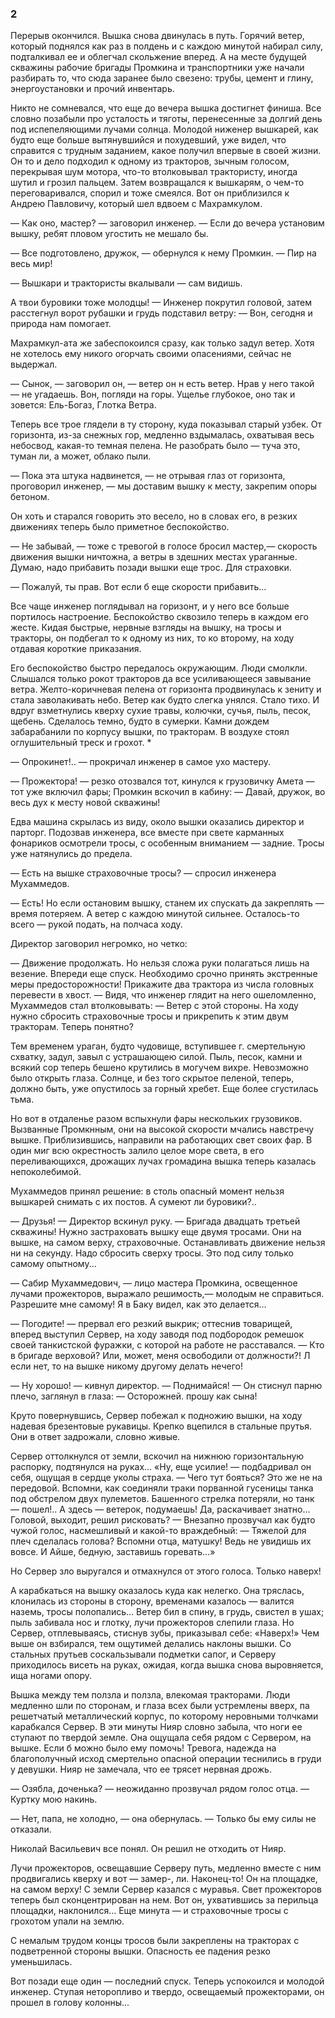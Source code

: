 ### 2

Перерыв окончился.
Вышка снова двинулась в путь.
Горячий ветер, который поднялся как раз в полдень и с каждою минутой набирал силу, подталкивал ее и облегчал скольжение вперед.
А на месте будущей скважины рабочие бригады Промкина и транспортники уже начали разбирать то, что сюда заранее было свезено: трубы, цемент и глину, энергоустановки и прочий инвентарь.

Никто не сомневался, что еще до вечера вышка достигнет финиша.
Все словно позабыли про усталость и тяготы, перенесенные за долгий день под испепеляющими лучами солнца.
Молодой ниженер вышкарей, как будто еще больше вытянувшийся и похудевший, уже видел, что справится с трудным заданием, какое получил впервые в своей жизни.
Он то и дело подходил к одному из тракторов, зычным голосом, перекрывая шум мотора, что-то втолковывал трактористу, иногда шутил и грозил пальцем.
Затем возвращался к вышкарям, о чем-то переговаривался, спорил и тоже смеялся.
Вот он приблизился к Андрею Павловичу, который шел вдвоем с Махрамкулом.

— Как оно, мастер?
— заговорил инженер.
— Если до вечера установим вышку, ребят пловом угостить не мешало бы.

— Все подготовлено, дружок, — обернулся к нему Промкин.
— Пир на весь мир!

— Вышкари и трактористы вкалывали — сам видишь.

А твои буровики тоже молодцы!
— Инженер покрутил головой, затем расстегнул ворот рубашки и грудь подставил ветру: — Вон, сегодня и природа нам помогает.

Махрамкул-ата же забеспокоился сразу, как только задул ветер.
Хотя не хотелось ему никого огорчать своими опасениями, сейчас не выдержал.

— Сынок, — заговорил он, — ветер он н есть ветер.
Нрав у него такой — не угадаешь.
Вон, погляди на горы.
Ущелье глубокое, оно так и зовется: Ель-Богаз, Глотка Ветра.

Теперь все трое глядели в ту сторону, куда показывал старый узбек.
От горизонта, из-за снежных гор, медленно вздымалась, охватывая весь небосвод, какая-то темная пелена.
Не разобрать было — туча это, туман ли, а может, облако пыли.

— Пока эта штука надвинется, — не отрывая глаз от горизонта, проговорил инженер, — мы доставим вышку к месту, закрепим опоры бетоном.

Он хоть и старался говорить это весело, но в словах его, в резких движениях теперь было приметное беспокойство.

— Не забывай, — тоже с тревогой в голосе бросил мастер,— скорость движения вышки ничтожна, а ветры в здешних местах ураганные.
Думаю, надо прибавить позади вышки еще трос.
Для страховки.

— Пожалуй, ты прав.
Вот если б еще скорости прибавить...

Все чаще инженер поглядывал на горизонт, и у него все больше портилось настроение.
Беспокойство сквозило теперь в каждом его жесте.
Кидая быстрые, нервные взгляды на вышку, на тросы и тракторы, он подбегал то к одному из них, то ко второму, на ходу отдавая короткие приказания.

Его беспокойство быстро передалось окружающим.
Люди смолкли.
Слышался только рокот тракторов да все усиливающееся завывание ветра.
Желто-коричневая пелена от горизонта продвинулась к зениту и стала заволакивать небо.
Ветер как будто слегка унялся.
Стало тихо.
И вдруг взметнулись кверху сухие травы, колючки, сучья, пыль, песок, щебень.
Сделалось темно, будто в сумерки.
Камни дождем забарабанили по корпусу вышки, по тракторам.
В воздухе стоял оглушительный треск и грохот. *

— Опрокинет!..
— прокричал инженер в самое ухо мастеру.

— Прожектора!
— резко отозвался тот, кинулся к грузовичку Амета — тот уже включил фары; Промкин вскочил в кабину: — Давай, дружок, во весь дух к месту новой скважины!

Едва машина скрылась из виду, около вышки оказались директор и парторг.
Подозвав инженера, все вместе при свете карманных фонариков осмотрели тросы, с особенным вниманием — задние.
Тросы уже натянулись до предела.

— Есть на вышке страховочные тросы?
— спросил инженера Мухаммедов.

— Есть!
Но если остановим вышку, станем их спускать да закреплять — время потеряем.
А ветер с каждою минутой сильнее.
Осталось-то всего — рукой подать, на полчаса ходу.

Директор заговорил негромко, но четко:

— Движение продолжать.
Но нельзя сложа руки полагаться лишь на везение.
Впереди еще спуск.
Необходимо срочно принять экстренные меры предосторожности!
Прикажите два трактора из числа головных перевести в хвост.
— Видя, что инженер глядит на него ошеломленно, Мухаммедов стал втолковывать: — Ветер с этой стороны.
На ходу нужно сбросить страховочные тросы и прикрепить к этим двум тракторам.
Теперь понятно?

Тем временем ураган, будто чудовище, вступившее г. смертельную схватку, задул, завыл с устрашающею силой.
Пыль, песок, камни и всякий сор теперь бешено крутились в могучем вихре.
Невозможно было открыть глаза.
Солнце, и без того скрытое пеленой, теперь, должно быть, уже опустилось за горный хребет.
Еще более сгустилась тьма.

Но вот в отдаленье разом вспыхнули фары нескольких грузовиков.
Вызванные Промкнным, они на высокой скорости мчались навстречу вышке.
Приблизившись, направили на работающих свет своих фар.
В один миг всю окрестность залило целое море света, в его переливающихся, дрожащих лучах громадина вышка теперь казалась непоколебимой.

Мухаммедов принял решение: в столь опасный момент нельзя вышкарей снимать с их постов.
А сумеют ли буровики?..

— Друзья!
— Директор вскинул руку.
— Бригада двадцать третьей скважины!
Нужно застраховать вышку еще двумя тросами.
Они на вышке, на самом верху, страховочные.
Останавливать движение нельзя ни на секунду.
Надо сбросить сверху тросы.
Это под силу только самому опытному...

— Сабир Мухаммедович, — лицо мастера Промкина, освещенное лучами прожекторов, выражало решимость,— молодым не справиться.
Разрешите мне самому!
Я в Баку видел, как это делается...

— Погодите!
— прервал его резкий выкрик; оттеснив товарищей, вперед выступил Сервер, на ходу заводя под подбородок ремешок своей танкистской фуражки, с которой на работе не расставался.
— Кто в бригаде верховой?
Или, может, меня освободили от должности?!
Л если нет, то на вышке никому другому делать нечего!

— Ну хорошо!
— кивнул директор.
— Поднимайся!
— Он стиснул парню плечо, заглянул в глаза: — Осторожней.
прошу как сына!

Круто повернувшись, Сервер побежал к подножию вышки, на ходу надевая брезентовые рукавицы.
Крепко вцепился в стальные прутья.
Они в ответ задрожали, словно живые.

Сервер оттолкнулся от земли, вскочил на нижнюю горизонтальную распорку, подтянулся на руках...
«Ну, еще усилие!
— подбадривал он себя, ощущая в сердце уколы страха.
— Чего тут бояться?
Это же не на передовой.
Вспомни, как соединяли траки порванной гусеницы танка под обстрелом двух пулеметов.
Башенного стрелка потеряли, но танк — пошел!..
А здесь — ветерок, подумаешь!
Да, раскачивает знатно...
Головой, выходит, решил рисковать?
— Внезапно прозвучал как будто чужой голос, насмешливый и какой-то враждебный: — Тяжелой для плеч сделалась голова?
Вспомни отца, матушку!
Ведь не увидишь их вовсе.
И Айше, бедную, заставишь горевать...»

Но Сервер зло выругался и отмахнулся от этого голоса.
Только наверх!

А карабкаться на вышку оказалось куда как нелегко.
Она тряслась, клонилась из стороны в сторону, временами казалось — валится наземь, тросы полопались...
Ветер бил в спину, в грудь, свистел в ушах; пыль забивала нос и глотку, лучи прожекторов слепили глаза.
Но Сервер, отплевываясь, стиснув зубы, приказывал себе:
«Наверх!» Чем выше он взбирался, тем ощутимей делались наклоны вышки.
Со стальных прутьев соскальзывали подметки сапог, и Серверу приходилось висеть на руках, ожидая, когда вышка снова выровняется, ища ногами опору.

Вышка между тем ползла и ползла, влекомая тракторами.
Люди медленно шли по сторонам, и глаза всех были устремлены вверх, па решетчатый металлический корпус, по которому неровными толчками карабкался Сервер.
В эти минуты Нияр словно забыла, что ноги ее ступают по твердой земле.
Она ощущала себя рядом с Сервером, на вышке.
Если б можно было ему помочь!
Тревога, надежда на благополучный исход смертельно опасной операции теснились в груди у девушки.
Нияр не замечала, что ее трясет нервная дрожь.

— Озябла, доченька?
— неожиданно прозвучал рядом голос отца.
— Куртку мою накинь.

— Нет, папа, не холодно, — она обернулась.
— Только бы ему силы не отказали.

Николай Васильевич все понял.
Он решил не отходить от Нияр.

Лучи прожекторов, освещавшие Серверу путь, медленно вместе с ним продвигались кверху и вот — замер-, ли.
Наконец-то!
Он на площадке, на самом верху!
С земли Сервер казался с муравья.
Свет прожекторов теперь был сконцентрирован на нем.
Вот он, ухватившись за перильца площадки, наклонился...
Еще минута — и страховочные тросы с грохотом упали на землю.

С немалым трудом концы тросов были закреплены на тракторах с подветренной стороны вышки.
Опасность ее падения резко уменьшилась.

Вот позади еще один — последний спуск.
Теперь успокоился и молодой инженер.
Ступая неторопливо и твердо, освещаемый прожекторами, он прошел в голову колонны...
